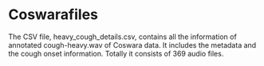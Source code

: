 # Coswarafiles
The CSV file, heavy_cough_details.csv, contains all the information of annotated cough-heavy.wav of Coswara data. It includes the metadata and the cough onset information. Totally it consists of 369 audio files.
